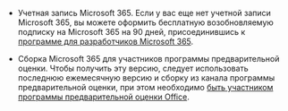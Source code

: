 * Учетная запись Microsoft 365. Если у вас еще нет учетной записи Microsoft 365, вы можете оформить бесплатную возобновляемую подписку на Microsoft 365 на 90 дней, присоединившись к [программе для разработчиков Microsoft 365](https://developer.microsoft.com/office/dev-program). 

* Сборка Microsoft 365 для участников программы предварительной оценки. Чтобы получить эту версию, следует использовать последнюю ежемесячную версию и сборку из канала программы предварительной оценки, при этом необходимо [быть участником программы предварительной оценки Office](https://products.office.com/office-insider?tab=tab-1).
